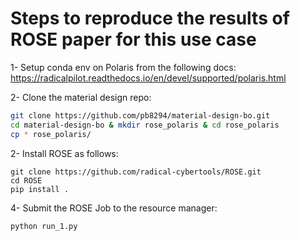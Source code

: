 # Steps to reproduce the results of ROSE paper for this use case

1- Setup conda env on Polaris from the following docs:
https://radicalpilot.readthedocs.io/en/devel/supported/polaris.html


2- Clone the material design repo:
```sh
git clone https://github.com/pb8294/material-design-bo.git
cd material-design-bo & mkdir rose_polaris & cd rose_polaris
cp * rose_polaris/
```

2- Install ROSE as follows:
```
git clone https://github.com/radical-cybertools/ROSE.git
cd ROSE
pip install .
```

4- Submit the ROSE Job to the resource manager:
```sh
python run_1.py
```

